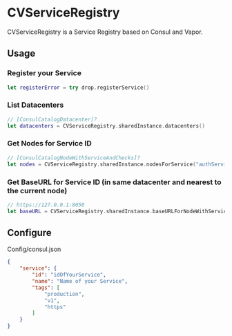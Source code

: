 # CVServiceRegistry

CVServiceRegistry is a Service Registry based on Consul and Vapor.

## Usage

### Register your Service


```swift
let registerError = try drop.registerService()
```

### List Datacenters

```swift
// [ConsulCatalogDatacenter]?
let datacenters = CVServiceRegistry.sharedInstance.datacenters()
```

### Get Nodes for Service ID

```swift
// [ConsulCatalogNodeWithServiceAndChecks]?
let nodes = CVServiceRegistry.sharedInstance.nodesForService("authService", tag: "production")
```

### Get BaseURL for Service ID (in same datacenter and nearest to the current node)

```swift
// https://127.0.0.1:8050
let baseURL = CVServiceRegistry.sharedInstance.baseURLForNodeWithService("authService", tag: "production")
```

## Configure

Config/consul.json

```json
{
    "service": {
        "id": "idOfYourService",
        "name": "Name of your Service",
        "tags": [
            "production",
            "v1",
            "https"
        ]
    }
}
```